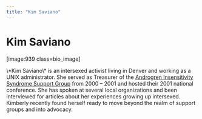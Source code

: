 ```yaml
---
title: "Kim Saviano"
---
```


# Kim Saviano

<p>[image:939 class=bio_image]  </p>

<p>\*Kim Saviano\* is an intersexed activist living in Denver and working as a <span class="caps">UNIX</span> administrator. She served as Treasurer of the <a href="http://www.medhelp.org/www/ais/" title="AISSG-USA">Androgren Insensitivity Syndrome Support Group</a> from 2000 &#8211; 2001 and hosted their 2001 national conference. She has spoken at several local organizations and been interviewed for articles about her experiences growing up intersexed. Kimberly recently found herself ready to move beyond the realm of support groups and into advocacy.</p>